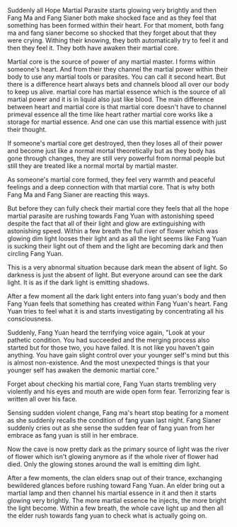 Suddenly all Hope Martial Parasite starts glowing very brightly and then Fang Ma and Fang Sianer both make shocked face and as they feel that something has been formed within their heart. For that moment, both fang ma and fang sianer become so shocked that they forget about that they were crying. Withing their knowing, they both automatically try to feel it and then they feel it. They both have awaken their martial core. 

Martial core is the source of power of any martial master. I forms within someone's heart. And from their they channel the martial power within their body to use any martial tools or parasites. You can call it second heart. But there is a difference heart always bets and channels blood all over our body to keep us alive. martial core has martial essence which is the source of all martial power and it is in liquid also just like blood. The main difference between heart and martial core is that martial core doesn't have to channel primeval essence all the time like heart rather martial core works like a storage for martial essence. And one can use this martial essence with just their thought.

If someone's martial core get destroyed, then they loses all of their power and become just like a normal mortal theoretically but as they body has gone through changes, they are still very powerful from normal people but still they are treated like a normal mortal by martial master.

As someone's martial core formed, they feel very warmth and peaceful feelings and a deep connection with that martial core. That is why both Fang Ma and Fang Sianer are reacting this ways.

But before they can fully check their martial core they feels that all the hope martial parasite are rushing towards Fang Yuan with astonishing speed despite the fact that all of their light and glow are extinguishing with astonishing speed. Within a few breath the full river of flower which was glowing dim light looses their light and as all the light seems like Fang Yuan is sucking their light out of them and the light are becoming dark and then circling Fang Yuan.

This is a very abnormal situation because dark mean the absent of light. So darkness is just the absent of light. But everyone around can see the dark light. It is as if the dark light is emitting shadows. 

After a few moment all the dark light enters into fang yuan's body and then Fang Yuan feels that something has created within Fang Yuan's heart. Fang Yuan tries to feel what it is and starts investigating by concentrating all his consciousness.

Suddenly, Fang Yuan heard the terrifying voice again, "Look at your pathetic condition. You had succeeded and the merging process also started but for those two, you have failed. It is not like you haven't gain anything. You have gain slight control over your younger self's mind but this is almost non-existence. And the most unexpected things is that your younger self has awaken the demonic martial core."

Forget about checking his martial core, Fang Yuan starts trembling very violently and his eyes and mouth are wide open form fear. Terrorizing fear is written all over his face.

Sensing sudden violent change, Fang ma's heart stop beating for a moment as she suddenly recalls the condition of fang yuan last night. Fang Sianer suddenly cries out as she sense the sudden fear of fang yuan from her embrace as fang yuan is still in her embrace.

Now the cave is now pretty dark as the primary source of light was the river of flower which isn't glowing anymore as if the whole river of flower had died. Only the glowing stones around the wall is emitting dim light.

After a few moments, the clan elders snap out of their trance, exchanging bewildered glances before rushing toward Fang Yuan. An elder bring out a martial lamp and then channel his martial essence in it and then it starts glowing very brightly. The more martial essence he injects, the more bright the light become. Within a few breath, the whole cave light up and then all the elder rush towards fang yuan to check what is actually going on.

